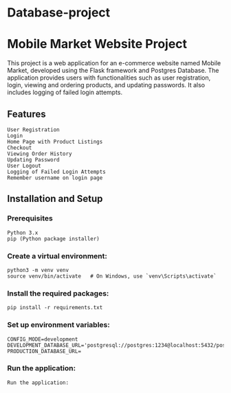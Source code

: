 # Database-project
# Mobile Market Website Project

This project is a web application for an e-commerce website named Mobile Market, developed using the Flask framework and Postgres Database. The application provides users with functionalities such as user registration, login, viewing and ordering products, and updating passwords. It also includes logging of failed login attempts.

## Features

```
User Registration
Login
Home Page with Product Listings
Checkout
Viewing Order History
Updating Password
User Logout
Logging of Failed Login Attempts
Remember username on login page
```

## Installation and Setup

### Prerequisites

```
Python 3.x
pip (Python package installer)
```

### Create a virtual environment:

```
python3 -m venv venv
source venv/bin/activate   # On Windows, use `venv\Scripts\activate`
```

### Install the required packages:

```
pip install -r requirements.txt
```

### Set up environment variables:

```
CONFIG_MODE=development
DEVELOPMENT_DATABASE_URL='postgresql://postgres:1234@localhost:5432/postgres'
PRODUCTION_DATABASE_URL=
```

### Run the application:

```
Run the application:
```
